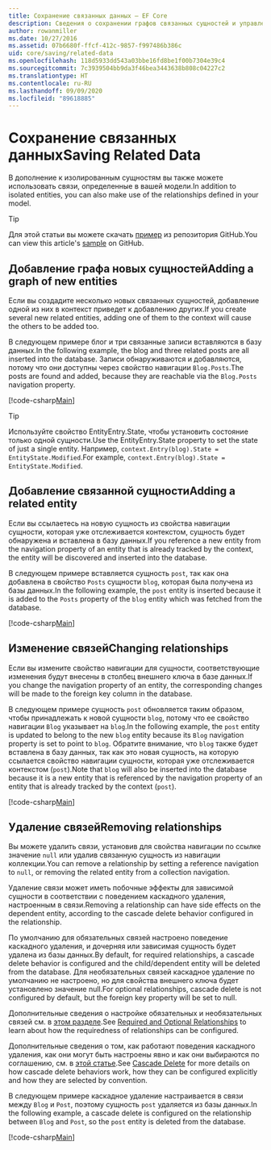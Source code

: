 ```yaml
---
title: Сохранение связанных данных — EF Core
description: Сведения о сохранении графов связанных сущностей и управлении связями в Entity Framework Core
author: rowanmiller
ms.date: 10/27/2016
ms.assetid: 07b6680f-ffcf-412c-9857-f997486b386c
uid: core/saving/related-data
ms.openlocfilehash: 118d5933dd543a03bbe16fd8be1f00b7304e39c4
ms.sourcegitcommit: 7c3939504bb9da3f46bea3443638b808c04227c2
ms.translationtype: HT
ms.contentlocale: ru-RU
ms.lasthandoff: 09/09/2020
ms.locfileid: "89618885"
---
```

# <a name="saving-related-data"></a><span data-ttu-id="fd192-103">Сохранение связанных данных</span><span class="sxs-lookup"><span data-stu-id="fd192-103">Saving Related Data</span></span>

<span data-ttu-id="fd192-104">В дополнение к изолированным сущностям вы также можете использовать связи, определенные в вашей модели.</span><span class="sxs-lookup"><span data-stu-id="fd192-104">In addition to isolated entities, you can also make use of the relationships defined in your model.</span></span>

> [!TIP]  
> <span data-ttu-id="fd192-105">Для этой статьи вы можете скачать [пример](https://github.com/dotnet/EntityFramework.Docs/tree/master/samples/core/Saving/RelatedData/) из репозитория GitHub.</span><span class="sxs-lookup"><span data-stu-id="fd192-105">You can view this article's [sample](https://github.com/dotnet/EntityFramework.Docs/tree/master/samples/core/Saving/RelatedData/) on GitHub.</span></span>

## <a name="adding-a-graph-of-new-entities"></a><span data-ttu-id="fd192-106">Добавление графа новых сущностей</span><span class="sxs-lookup"><span data-stu-id="fd192-106">Adding a graph of new entities</span></span>

<span data-ttu-id="fd192-107">Если вы создадите несколько новых связанных сущностей, добавление одной из них в контекст приведет к добавлению других.</span><span class="sxs-lookup"><span data-stu-id="fd192-107">If you create several new related entities, adding one of them to the context will cause the others to be added too.</span></span>

<span data-ttu-id="fd192-108">В следующем примере блог и три связанные записи вставляются в базу данных.</span><span class="sxs-lookup"><span data-stu-id="fd192-108">In the following example, the blog and three related posts are all inserted into the database.</span></span> <span data-ttu-id="fd192-109">Записи обнаруживаются и добавляются, потому что они доступны через свойство навигации `Blog.Posts`.</span><span class="sxs-lookup"><span data-stu-id="fd192-109">The posts are found and added, because they are reachable via the `Blog.Posts` navigation property.</span></span>

[!code-csharp[Main](../../../samples/core/Saving/RelatedData/Sample.cs#AddingGraphOfEntities)]

> [!TIP]  
> <span data-ttu-id="fd192-110">Используйте свойство EntityEntry.State, чтобы установить состояние только одной сущности.</span><span class="sxs-lookup"><span data-stu-id="fd192-110">Use the EntityEntry.State property to set the state of just a single entity.</span></span> <span data-ttu-id="fd192-111">Например, `context.Entry(blog).State = EntityState.Modified`.</span><span class="sxs-lookup"><span data-stu-id="fd192-111">For example, `context.Entry(blog).State = EntityState.Modified`.</span></span>

## <a name="adding-a-related-entity"></a><span data-ttu-id="fd192-112">Добавление связанной сущности</span><span class="sxs-lookup"><span data-stu-id="fd192-112">Adding a related entity</span></span>

<span data-ttu-id="fd192-113">Если вы ссылаетесь на новую сущность из свойства навигации сущности, которая уже отслеживается контекстом, сущность будет обнаружена и вставлена в базу данных.</span><span class="sxs-lookup"><span data-stu-id="fd192-113">If you reference a new entity from the navigation property of an entity that is already tracked by the context, the entity will be discovered and inserted into the database.</span></span>

<span data-ttu-id="fd192-114">В следующем примере вставляется сущность `post`, так как она добавлена в свойство `Posts` сущности `blog`, которая была получена из базы данных.</span><span class="sxs-lookup"><span data-stu-id="fd192-114">In the following example, the `post` entity is inserted because it is added to the `Posts` property of the `blog` entity which was fetched from the database.</span></span>

[!code-csharp[Main](../../../samples/core/Saving/RelatedData/Sample.cs#AddingRelatedEntity)]

## <a name="changing-relationships"></a><span data-ttu-id="fd192-115">Изменение связей</span><span class="sxs-lookup"><span data-stu-id="fd192-115">Changing relationships</span></span>

<span data-ttu-id="fd192-116">Если вы измените свойство навигации для сущности, соответствующие изменения будут внесены в столбец внешнего ключа в базе данных.</span><span class="sxs-lookup"><span data-stu-id="fd192-116">If you change the navigation property of an entity, the corresponding changes will be made to the foreign key column in the database.</span></span>

<span data-ttu-id="fd192-117">В следующем примере сущность `post` обновляется таким образом, чтобы принадлежать к новой сущности `blog`, потому что ее свойство навигации `Blog` указывает на `blog`.</span><span class="sxs-lookup"><span data-stu-id="fd192-117">In the following example, the `post` entity is updated to belong to the new `blog` entity because its `Blog` navigation property is set to point to `blog`.</span></span> <span data-ttu-id="fd192-118">Обратите внимание, что `blog` также будет вставлена в базу данных, так как это новая сущность, на которую ссылается свойство навигации сущности, которая уже отслеживается контекстом (`post`).</span><span class="sxs-lookup"><span data-stu-id="fd192-118">Note that `blog` will also be inserted into the database because it is a new entity that is referenced by the navigation property of an entity that is already tracked by the context (`post`).</span></span>

[!code-csharp[Main](../../../samples/core/Saving/RelatedData/Sample.cs#ChangingRelationships)]

## <a name="removing-relationships"></a><span data-ttu-id="fd192-119">Удаление связей</span><span class="sxs-lookup"><span data-stu-id="fd192-119">Removing relationships</span></span>

<span data-ttu-id="fd192-120">Вы можете удалить связи, установив для свойства навигации по ссылке значение `null` или удалив связанную сущность из навигации коллекции.</span><span class="sxs-lookup"><span data-stu-id="fd192-120">You can remove a relationship by setting a reference navigation to `null`, or removing the related entity from a collection navigation.</span></span>

<span data-ttu-id="fd192-121">Удаление связи может иметь побочные эффекты для зависимой сущности в соответствии с поведением каскадного удаления, настроенным в связи.</span><span class="sxs-lookup"><span data-stu-id="fd192-121">Removing a relationship can have side effects on the dependent entity, according to the cascade delete behavior configured in the relationship.</span></span>

<span data-ttu-id="fd192-122">По умолчанию для обязательных связей настроено поведение каскадного удаления, и дочерняя или зависимая сущность будет удалена из базы данных.</span><span class="sxs-lookup"><span data-stu-id="fd192-122">By default, for required relationships, a cascade delete behavior is configured and the child/dependent entity will be deleted from the database.</span></span> <span data-ttu-id="fd192-123">Для необязательных связей каскадное удаление по умолчанию не настроено, но для свойства внешнего ключа будет установлено значение null.</span><span class="sxs-lookup"><span data-stu-id="fd192-123">For optional relationships, cascade delete is not configured by default, but the foreign key property will be set to null.</span></span>

<span data-ttu-id="fd192-124">Дополнительные сведения о настройке обязательных и необязательных связей см. в [этом разделе](xref:core/modeling/relationships#required-and-optional-relationships).</span><span class="sxs-lookup"><span data-stu-id="fd192-124">See [Required and Optional Relationships](xref:core/modeling/relationships#required-and-optional-relationships) to learn about how the requiredness of relationships can be configured.</span></span>

<span data-ttu-id="fd192-125">Дополнительные сведения о том, как работают поведения каскадного удаления, как они могут быть настроены явно и как они выбираются по соглашению, см. в [этой статье](xref:core/saving/cascade-delete).</span><span class="sxs-lookup"><span data-stu-id="fd192-125">See [Cascade Delete](xref:core/saving/cascade-delete) for more details on how cascade delete behaviors work, how they can be configured explicitly and  how they are selected by convention.</span></span>

<span data-ttu-id="fd192-126">В следующем примере каскадное удаление настраивается в связи между `Blog` ​​и `Post`, поэтому сущность `post` удаляется из базы данных.</span><span class="sxs-lookup"><span data-stu-id="fd192-126">In the following example, a cascade delete is configured on the relationship between `Blog` and `Post`, so the `post` entity is deleted from the database.</span></span>

[!code-csharp[Main](../../../samples/core/Saving/RelatedData/Sample.cs#RemovingRelationships)]

